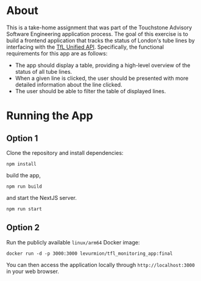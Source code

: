 # About
This is a take-home assignment that was part of the Touchstone Advisory Software Engineering application process. The goal of this exercise is to build a frontend application that tracks the status of London's tube lines by interfacing with the [TfL Unified API](https://api.tfl.gov.uk/swagger/ui/index.html#!/Line/Line_MetaModes). Specifically, the functional requirements for this app are as follows:
- The app should display a table, providing a high-level overview of the status of all tube lines.
- When a given line is clicked, the user should be presented with more detailed information about the line clicked.
- The user should be able to filter the table of displayed lines.

# Running the App

## Option 1
Clone the repository and install dependencies:
```
npm install
```
build the app,
```
npm run build
```
and start the NextJS server.
```
npm run start
```

## Option 2
Run the publicly available `linux/arm64` Docker image:
```
docker run -d -p 3000:3000 levurmion/tfl_monitoring_app:final
```

You can then access the application locally through `http://localhost:3000` in your web browser.
